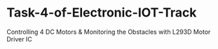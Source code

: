 # Task-4-of-Electronic-IOT-Track
Controlling 4 DC Motors &amp; Monitoring the Obstacles with L293D Motor Driver IC 
